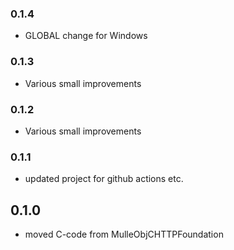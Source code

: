 ### 0.1.4

* GLOBAL change for Windows

### 0.1.3

* Various small improvements

### 0.1.2

* Various small improvements

### 0.1.1

* updated project for github actions etc.

## 0.1.0

* moved C-code from MulleObjCHTTPFoundation
